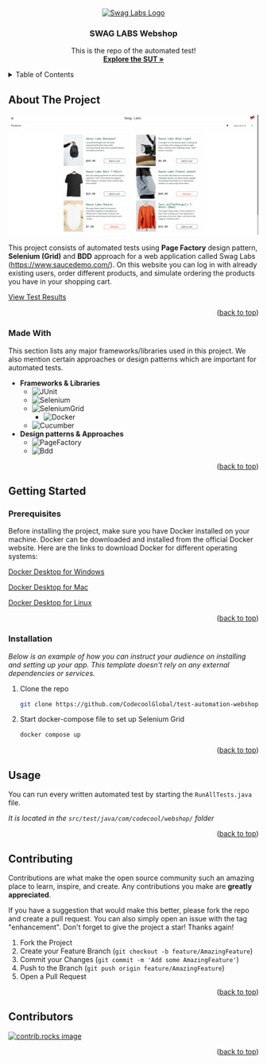 <a id="readme-top"></a>

<!-- PROJECT LOGO -->
<br />
<div align="center">
  <a href="https://github.com/othneildrew/Best-README-Template">
    <img src="https://yt3.googleusercontent.com/R9tQgdmoPESZkadCeUbhI5OiSdPykuRjaP2PcfbLDDmwxqL5i1tpE_9vzNncELnN3A696_KRjrA=s900-c-k-c0x00ffffff-no-rj" alt="Swag Labs Logo" width="80" height="80">
  </a>

<h3 align="center">SWAG LABS Webshop</h3>

  <p align="center">
    This is the repo of the automated test!
    <br />
    <a href="https://www.saucedemo.com/"><strong>Explore the SUT »</strong></a>
  </p>
</div>



<!-- TABLE OF CONTENTS -->
<details>
  <summary>Table of Contents</summary>
  <ol>
    <li>
      <a href="#about-the-project">About The Project</a>
      <ul>
        <li><a href="#made-with">Made With</a></li>
      </ul>
    </li>
    <li>
      <a href="#getting-started">Getting Started</a>
      <ul>
        <li><a href="#prerequisites">Prerequisites</a></li>
        <li><a href="#installation">Installation</a></li>
      </ul>
    </li>
    <li><a href="#usage">Usage</a></li>
    <li><a href="#contributing">Contributing</a></li>
    <li><a href="#contributors">Contributors</a></li>
  </ol>
</details>



<!-- ABOUT THE PROJECT -->
## About The Project

[![SUT Screen Shot][sut-screenshot]](https://saucedemo.com)

This project consists of automated tests using **Page Factory** design pattern, **Selenium (Grid)** and **BDD** approach for a web application called Swag Labs (https://www.saucedemo.com/).
On this website you can log in with already existing users, order different products, and simulate ordering the products you have in your shopping cart.

[View Test Results](Test%20Results%20-%20RunAllTests.html)

<p align="right">(<a href="#readme-top">back to top</a>)</p>



### Made With

This section lists any major frameworks/libraries used in this project. We also mention certain approaches or design patterns which are important for automated tests.

- **Frameworks & Libraries**
    * ![JUnit][junit]
    * ![Selenium][selenium]
    * ![SeleniumGrid][selenium-grid]
      * ![Docker][docker]
    * ![Cucumber][cucumber]
- **Design patterns & Approaches**
    * ![PageFactory][page-factory]
    * ![Bdd][bdd]

<p align="right">(<a href="#readme-top">back to top</a>)</p>



<!-- GETTING STARTED -->
## Getting Started

### Prerequisites

Before installing the project, make sure you have Docker installed on your machine.
Docker can be downloaded and installed from the official Docker website. Here are the links to download Docker for different operating systems:

[Docker Desktop for Windows](https://docs.docker.com/desktop/install/windows-install/)

[Docker Desktop for Mac](https://docs.docker.com/desktop/install/mac-install/)

[Docker Desktop for Linux](https://docs.docker.com/desktop/install/linux-install/)

<p align="right">(<a href="#readme-top">back to top</a>)</p>



### Installation

_Below is an example of how you can instruct your audience on installing and setting up your app. This template doesn't rely on any external dependencies or services._

1. Clone the repo
   ```sh
   git clone https://github.com/CodecoolGlobal/test-automation-webshop-in-beta-general-TiborKovari.git
   ```
2. Start docker-compose file to set up Selenium Grid
   ```sh
   docker compose up
   ```

<p align="right">(<a href="#readme-top">back to top</a>)</p>



<!-- USAGE EXAMPLES -->
## Usage

You can run every written automated test by starting the `RunAllTests.java` file.

_It is located in the `src/test/java/com/codecool/webshop/` folder_

<p align="right">(<a href="#readme-top">back to top</a>)</p>



<!-- CONTRIBUTING -->
## Contributing

Contributions are what make the open source community such an amazing place to learn, inspire, and create. Any contributions you make are **greatly appreciated**.

If you have a suggestion that would make this better, please fork the repo and create a pull request. You can also simply open an issue with the tag "enhancement".
Don't forget to give the project a star! Thanks again!

1. Fork the Project
2. Create your Feature Branch (`git checkout -b feature/AmazingFeature`)
3. Commit your Changes (`git commit -m 'Add some AmazingFeature'`)
4. Push to the Branch (`git push origin feature/AmazingFeature`)
5. Open a Pull Request

<p align="right">(<a href="#readme-top">back to top</a>)</p>



<!-- CONTRIBUTORS -->
## Contributors

<a href="https://github.com/CodecoolGlobal/test-automation-webshop-in-beta-general-TiborKovari/graphs/contributors">
  <img src="https://contrib.rocks/image?repo=CodecoolGlobal/test-automation-webshop-in-beta-general-TiborKovari" alt="contrib.rocks image" />
</a>

<p align="right">(<a href="#readme-top">back to top</a>)</p>



<!-- MARKDOWN LINKS & IMAGES -->
<!-- https://www.markdownguide.org/basic-syntax/#reference-style-links -->
[sut-screenshot]: src/test/resources/screenshots/product_list.png
[junit]: https://img.shields.io/badge/JUnit-25A162?style=for-the-badge&logo=junit5&logoColor=white
[selenium]: https://img.shields.io/badge/Selenium-43B02A.svg?style=for-the-badge&logo=selenium&logoColor=white
[selenium-grid]: https://img.shields.io/badge/Selenium_Grid-white?style=for-the-badge&logo=selenium&logoColor=purple
[docker]: https://img.shields.io/badge/-Docker-blue?logo=docker&style=for-the-badge
[cucumber]: https://img.shields.io/badge/Cucumber-43B02A?style=for-the-badge&logo=cucumber&logoColor=white
[page-factory]: https://img.shields.io/badge/Page_Factory-000000?style=for-the-badge&logo=&logoColor=white
[bdd]: https://img.shields.io/badge/Behaviour_Driven_Development_(BDD)-000000?style=for-the-badge&logo=&logoColor=white
